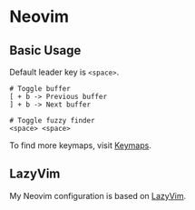 # Neovim

## Basic Usage

Default leader key is `<space>`.

```
# Toggle buffer
[ + b -> Previous buffer
] + b -> Next buffer

# Toggle fuzzy finder
<space> <space>
```

To find more keymaps, visit [Keymaps](https://www.lazyvim.org/keymaps).

## LazyVim

My Neovim configuration is based on [LazyVim](https://www.lazyvim.org).

